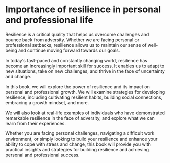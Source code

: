 Importance of resilience in personal and professional life
========================================================================

Resilience is a critical quality that helps us overcome challenges and bounce back from adversity. Whether we are facing personal or professional setbacks, resilience allows us to maintain our sense of well-being and continue moving forward towards our goals.

In today's fast-paced and constantly changing world, resilience has become an increasingly important skill for success. It enables us to adapt to new situations, take on new challenges, and thrive in the face of uncertainty and change.

In this book, we will explore the power of resilience and its impact on personal and professional growth. We will examine strategies for developing resilience, including cultivating resilient habits, building social connections, embracing a growth mindset, and more.

We will also look at real-life examples of individuals who have demonstrated remarkable resilience in the face of adversity, and explore what we can learn from their experiences.

Whether you are facing personal challenges, navigating a difficult work environment, or simply looking to build your resilience and enhance your ability to cope with stress and change, this book will provide you with practical insights and strategies for building resilience and achieving personal and professional success.
